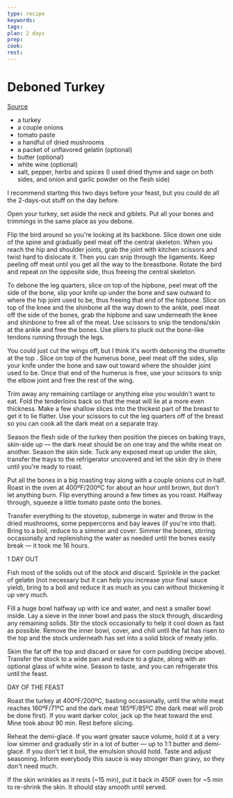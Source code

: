 ```yaml
---
type: recipe
keywords:
tags:
plan: 2 days
prep:
cook:
rest:
---
```


# Deboned Turkey

[Source](https://www.youtube.com/watch?v=peeRWHI7FpY)

- a turkey
- a couple onions
- tomato paste
- a handful of dried mushrooms
- a packet of unflavored gelatin (optional)
- butter (optional)
- white wine (optional)
- salt, pepper, herbs and spices (I used dried thyme and sage on both sides, and onion and garlic powder on the flesh side)

I recommend starting this two days before your feast, but you could do all the 2-days-out stuff on the day before.

Open your turkey, set aside the neck and giblets. Put all your bones and trimmings in the same place as you debone.

Flip the bird around so you're looking at its backbone. Slice down one side of the spine and gradually peel meat off the central skeleton. When you reach the hip and shoulder joints, grab the joint with kitchen scissors and twist hard to dislocate it. Then you can snip through the ligaments. Keep peeling off meat until you get all the way to the breastbone. Rotate the bird and repeat on the opposite side, thus freeing the central skeleton.

To debone the leg quarters, slice on top of the hipbone, peel meat off the side of the bone, slip your knife up under the bone and saw outward to where the hip joint used to be, thus freeing that end of the hipbone. Slice on top of the knee and the shinbone all the way down to the ankle, peel meat off the side of the bones, grab the hipbone and saw underneath the knee and shinbone to free all of the meat. Use scissors to snip the tendons/skin at the ankle and free the bones. Use pliers to pluck out the bone-like tendons running through the legs.

You could just cut the wings off, but I think it's worth deboning the drumette at the top . Slice on top of the humerus bone, peel meat off the sides, slip your knife under the bone and saw out toward where the shoulder joint used to be. Once that end of the humerus is free, use your scissors to snip the elbow joint and free the rest of the wing.

Trim away any remaining cartilage or anything else you wouldn't want to eat. Fold the tenderloins back so that the meat will lie at a more even thickness. Make a few shallow slices into the thickest part of the breast to get it to lie flatter. Use your scissors to cut the leg quarters off of the breast so you can cook all the dark meat on a separate tray.

Season the flesh side of the turkey then position the pieces on baking trays, skin-side up — the dark meat should be on one tray and the white meat on another. Season the skin side. Tuck any exposed meat up under the skin, transfer the trays to the refrigerator uncovered and let the skin dry in there until you're ready to roast.

Put all the bones in a big roasting tray along with a couple onions cut in half. Roast in the oven at 400ºF/200ºC for about an hour until brown, but don't let anything burn. Flip everything around a few times as you roast. Halfway through, squeeze a little tomato paste onto the bones.

Transfer everything to the stovetop, submerge in water and throw in the dried mushrooms, some peppercorns and bay leaves (if you're into that). Bring to a boil, reduce to a simmer and cover. Simmer the bones, stirring occasionally and replenishing the water as needed until the bones easily break — it took me 16 hours.

1 DAY OUT

Fish most of the solids out of the stock and discard. Sprinkle in the packet of gelatin (not necessary but it can help you increase your final sauce yield), bring to a boil and reduce it as much as you can without thickening it up very much.

Fill a huge bowl halfway up with ice and water, and nest a smaller bowl inside. Lay a sieve in the inner bowl and pass the stock through, discarding any remaining solids. Stir the stock occasionally to help it cool down as fast as possible. Remove the inner bowl, cover, and chill until the fat has risen to the top and the stock underneath has set into a solid block of meaty jello.

Skim the fat off the top and discard or save for corn pudding (recipe above). Transfer the stock to a wide pan and reduce to a glaze, along with an optional glass of white wine. Season to taste, and you can refrigerate this until the feast.

DAY OF THE FEAST

Roast the turkey at 400ºF/200ºC, basting occasionally, until the white meat reaches 160ºF/71ºC and the dark meat 185ºF/85ºC (the dark meat will prob be done first). If you want darker color, jack up the heat toward the end. Mine took about 90 min. Rest before slicing.

Reheat the demi-glacé. If you want greater sauce volume, hold it at a very low simmer and gradually stir in a lot of butter — up to 1:1 butter and demi-glacé. If you don't let it boil, the emulsion should hold. Taste and adjust seasoning. Inform everybody this sauce is way stronger than gravy, so they don't need much.

If the skin wrinkles as it rests (~15 min), put it back in 450F oven for ~5 min to re-shrink the skin. It should stay smooth until served.
